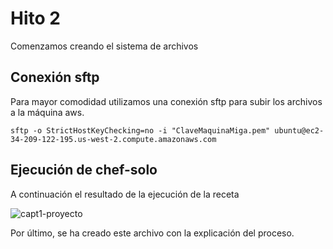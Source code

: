 # Hito 2

Comenzamos creando el sistema de archivos

## Conexión sftp

Para mayor comodidad utilizamos una conexión sftp para subir los archivos a la máquina aws.


```
sftp -o StrictHostKeyChecking=no -i "ClaveMaquinaMiga.pem" ubuntu@ec2-34-209-122-195.us-west-2.compute.amazonaws.com

```

## Ejecución de chef-solo

A continuación el resultado de la ejecución de la receta

![capt1-proyecto](https://user-images.githubusercontent.com/6852023/32702090-879cf3be-c7e1-11e7-8781-37be685aa5eb.png)

Por último, se ha creado este archivo con la explicación del proceso.
